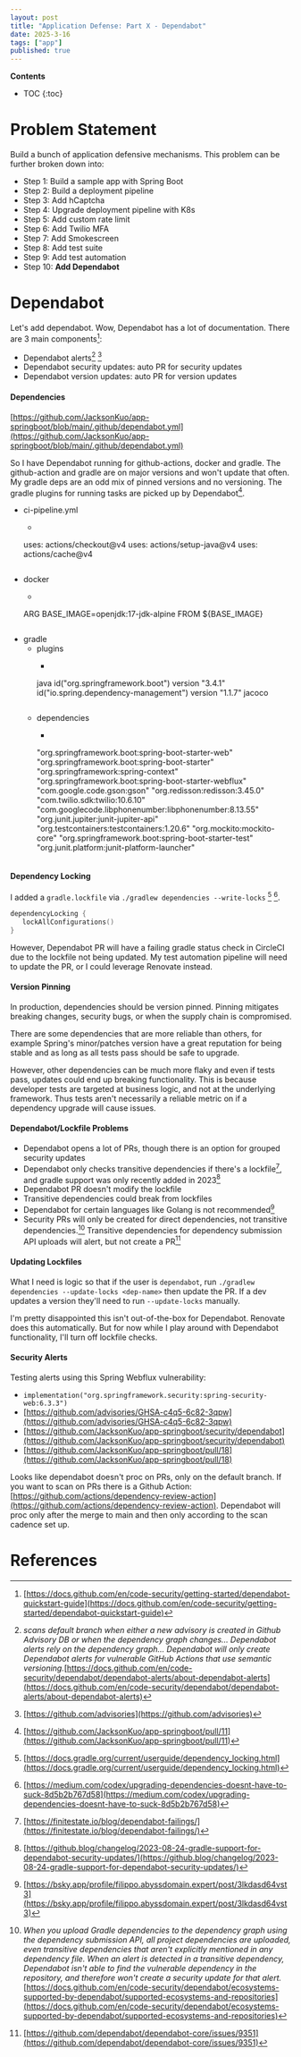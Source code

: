 ```yaml
---
layout: post
title: "Application Defense: Part X - Dependabot"
date: 2025-3-16
tags: ["app"]
published: true
---
```


**Contents**
* TOC
{:toc}

# Problem Statement
Build a bunch of application defensive mechanisms. This problem can be further broken down into:

* Step 1: Build a sample app with Spring Boot
* Step 2: Build a deployment pipeline
* Step 3: Add hCaptcha
* Step 4: Upgrade deployment pipeline with K8s
* Step 5: Add custom rate limit
* Step 6: Add Twilio MFA
* Step 7: Add Smokescreen
* Step 8: Add test suite
* Step 9: Add test automation
* Step 10: **Add Dependabot**

# Dependabot
Let's add dependabot. Wow, Dependabot has a lot of documentation. There are 3 main components[^1]:
* Dependabot alerts[^2] [^3]
* Dependabot security updates: auto PR for security updates
* Dependabot version updates: auto PR for version updates

#### Dependencies
[https://github.com/JacksonKuo/app-springboot/blob/main/.github/dependabot.yml](https://github.com/JacksonKuo/app-springboot/blob/main/.github/dependabot.yml)

So I have Dependabot running for github-actions, docker and gradle. The github-action and gradle are on major versions and won't update that often. My gradle deps are an odd mix of pinned versions and no versioning. The gradle plugins for running tasks are picked up by Dependabot[^4]. 

* ci-pipeline.yml
    * ```
    uses: actions/checkout@v4
    uses: actions/setup-java@v4
    uses: actions/cache@v4
    ```
* docker
    * ```
    ARG BASE_IMAGE=openjdk:17-jdk-alpine
    FROM ${BASE_IMAGE}
    ```
* gradle
    * plugins
        * ```
        java
	    id("org.springframework.boot") version "3.4.1"
	    id("io.spring.dependency-management") version "1.1.7"
	    jacoco
        ```
    * dependencies
        * ```
        "org.springframework.boot:spring-boot-starter-web"
        "org.springframework.boot:spring-boot-starter"
        "org.springframework:spring-context"
        "org.springframework.boot:spring-boot-starter-webflux"
        "com.google.code.gson:gson"
        "org.redisson:redisson:3.45.0"
        "com.twilio.sdk:twilio:10.6.10"
        "com.googlecode.libphonenumber:libphonenumber:8.13.55"
        "org.junit.jupiter:junit-jupiter-api"
        "org.testcontainers:testcontainers:1.20.6"
        "org.mockito:mockito-core"
        "org.springframework.boot:spring-boot-starter-test"
        "org.junit.platform:junit-platform-launcher"
        ```

#### Dependency Locking
I added a `gradle.lockfile` via `./gradlew dependencies --write-locks` [^5] [^6]. 

```build.gradle.kts
dependencyLocking {
   lockAllConfigurations()
}
```

However, Dependabot PR will have a failing gradle status check in CircleCI due to the lockfile not being updated. My test automation pipeline will need to update the PR, or I could leverage Renovate instead.  

#### Version Pinning
In production, dependencies should be version pinned. Pinning mitigates breaking changes, security bugs, or when the supply chain is compromised. 

There are some dependencies that are more reliable than others, for example Spring's minor/patches version have a great reputation for being stable and as long as all tests pass should be safe to upgrade. 

However, other dependencies can be much more flaky and even if tests pass, updates could end up breaking functionality. This is because developer tests are targeted at business logic, and not at the underlying framework. Thus tests aren't necessarily a reliable metric on if a dependency upgrade will cause issues.

#### Dependabot/Lockfile Problems
* Dependabot opens a lot of PRs, though there is an option for grouped security updates
* Dependabot only checks transitive dependencies if there's a lockfile[^7], and gradle support was only recently added in 2023[^8]
* Dependabot PR doesn't modify the lockfile
* Transitive dependencies could break from lockfiles
* Dependabot for certain languages like Golang is not recommended[^9]
* Security PRs will only be created for direct dependencies, not transitive dependencies.[^10] Transitive dependencies for dependency submission API uploads will alert, but not create a PR[^11]

#### Updating Lockfiles
What I need is logic so that if the user is `dependabot`, run `./gradlew dependencies --update-locks <dep-name>` then update the PR. If a dev updates a version they'll need to run `--update-locks` manually. 

I'm pretty disappointed this isn't out-of-the-box for Dependabot. Renovate does this automatically. But for now while I play around with Dependabot functionality, I'll turn off lockfile checks. 

#### Security Alerts
Testing alerts using this Spring Webflux vulnerability:
* `implementation("org.springframework.security:spring-security-web:6.3.3")`
* [https://github.com/advisories/GHSA-c4q5-6c82-3qpw](https://github.com/advisories/GHSA-c4q5-6c82-3qpw)
* [https://github.com/JacksonKuo/app-springboot/security/dependabot](https://github.com/JacksonKuo/app-springboot/security/dependabot)
* [https://github.com/JacksonKuo/app-springboot/pull/18](https://github.com/JacksonKuo/app-springboot/pull/18)

Looks like dependabot doesn't proc on PRs, only on the default branch. If you want to scan on PRs there is a Github Action: [https://github.com/actions/dependency-review-action](https://github.com/actions/dependency-review-action). Dependabot will proc only after the merge to main and then only according to the scan cadence set up. 

# References
[^1]: [https://docs.github.com/en/code-security/getting-started/dependabot-quickstart-guide](https://docs.github.com/en/code-security/getting-started/dependabot-quickstart-guide)

[^2]: *scans default branch when either a new advisory is created in Github Advisory DB or when the dependency graph changes... Dependabot alerts rely on the dependency graph... Dependabot will only create Dependabot alerts for vulnerable GitHub Actions that use semantic versioning.*[https://docs.github.com/en/code-security/dependabot/dependabot-alerts/about-dependabot-alerts](https://docs.github.com/en/code-security/dependabot/dependabot-alerts/about-dependabot-alerts)

[^3]: [https://github.com/advisories](https://github.com/advisories)

[^4]: [https://github.com/JacksonKuo/app-springboot/pull/11](https://github.com/JacksonKuo/app-springboot/pull/11)

[^5]: [https://docs.gradle.org/current/userguide/dependency_locking.html](https://docs.gradle.org/current/userguide/dependency_locking.html)

[^6]: [https://medium.com/codex/upgrading-dependencies-doesnt-have-to-suck-8d5b2b767d58](https://medium.com/codex/upgrading-dependencies-doesnt-have-to-suck-8d5b2b767d58)

[^7]: [https://finitestate.io/blog/dependabot-failings/](https://finitestate.io/blog/dependabot-failings/)

[^8]: [https://github.blog/changelog/2023-08-24-gradle-support-for-dependabot-security-updates/](https://github.blog/changelog/2023-08-24-gradle-support-for-dependabot-security-updates/)

[^9]: [https://bsky.app/profile/filippo.abyssdomain.expert/post/3lkdasd64vst3](https://bsky.app/profile/filippo.abyssdomain.expert/post/3lkdasd64vst3)

[^10]: *When you upload Gradle dependencies to the dependency graph using the dependency submission API, all project dependencies are uploaded, even transitive dependencies that aren't explicitly mentioned in any dependency file. When an alert is detected in a transitive dependency, Dependabot isn't able to find the vulnerable dependency in the repository, and therefore won't create a security update for that alert.* [https://docs.github.com/en/code-security/dependabot/ecosystems-supported-by-dependabot/supported-ecosystems-and-repositories](https://docs.github.com/en/code-security/dependabot/ecosystems-supported-by-dependabot/supported-ecosystems-and-repositories)

[^11]: [https://github.com/dependabot/dependabot-core/issues/9351](https://github.com/dependabot/dependabot-core/issues/9351)